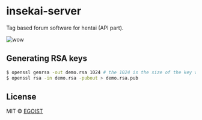 # insekai-server

Tag based forum software for hentai (API part).

![wow](http://i.giphy.com/UNpeAPM67tZMA.gif)

## Generating RSA keys

```bash
$ openssl genrsa -out demo.rsa 1024 # the 1024 is the size of the key we are generating
$ openssl rsa -in demo.rsa -pubout > demo.rsa.pub
```

## License

MIT © [EGOIST](https://github.com/egoist)
